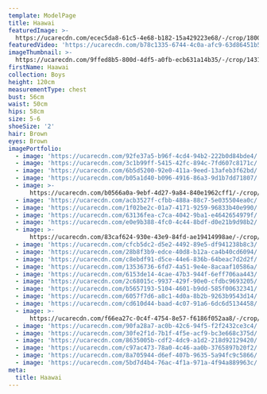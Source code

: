 ```yaml
---
template: ModelPage
title: Haawai
featuredImage: >-
  https://ucarecdn.com/ecec5da8-61c5-4e68-b182-15a429223e68/-/crop/1800x768/0,0/-/preview/
featuredVideo: 'https://ucarecdn.com/b78c1335-6744-4c0a-afc9-63d86451b5a9/'
imageThumbnail: >-
  https://ucarecdn.com/9ffed8b5-800d-4df5-a0fb-ecb631a14b35/-/crop/1431x1835/271,0/-/preview/
firstName: Haawai
collection: Boys
height: 120cm
measurementType: chest
bust: 56cm
waist: 50cm
hips: 58cm
size: 5-6
shoeSize: '2'
hair: Brown
eyes: Brown
imagePortfolio:
  - image: 'https://ucarecdn.com/92fe37a5-b96f-4cd4-94b2-222b0d84bde4/'
  - image: 'https://ucarecdn.com/3c1b99ff-5415-42fc-894c-7fd607c8171c/'
  - image: 'https://ucarecdn.com/6b5d5200-92e0-411a-9eed-13afeb3f62bd/'
  - image: 'https://ucarecdn.com/b05a1d40-b096-4916-86a3-9d1b7dd71807/'
  - image: >-
      https://ucarecdn.com/b0566a0a-9ebf-4d27-9a84-840e1962cff1/-/crop/472x375/0,0/-/preview/
  - image: 'https://ucarecdn.com/acb3527f-cfbb-488a-88c7-5e035504ea0c/'
  - image: 'https://ucarecdn.com/1f02be2c-01a7-4171-9259-96833b40e990/'
  - image: 'https://ucarecdn.com/63136fea-c7ca-4042-9ba1-e4642654979f/'
  - image: 'https://ucarecdn.com/e0e9b388-4fc0-4c44-8bdf-d0e21b9d98b2/'
  - image: >-
      https://ucarecdn.com/83caf624-930e-43e9-84fd-ae19414998ae/-/crop/457x375/983,0/-/preview/
  - image: 'https://ucarecdn.com/cfcb5dc2-d5e2-4492-89e5-df941238b8c3/'
  - image: 'https://ucarecdn.com/28b8f3b9-edce-40d8-b12a-ca4b40cd6094/'
  - image: 'https://ucarecdn.com/c8ebdf91-d5ce-44e6-836b-64beac7d2d2f/'
  - image: 'https://ucarecdn.com/13536736-6fd7-4a51-9e4e-8acaaf10586a/'
  - image: 'https://ucarecdn.com/6153de14-4cae-47b3-944f-6eff706aa443/'
  - image: 'https://ucarecdn.com/2c68015c-9937-429f-90e0-cfdbc9693205/'
  - image: 'https://ucarecdn.com/b5657193-5104-4601-b9dd-585f00632341/'
  - image: 'https://ucarecdn.com/6057f7d6-a8c1-4d0a-8b2b-9263b9543d14/'
  - image: 'https://ucarecdn.com/cd610d44-baad-4c07-91a6-6dc6d5134458/'
  - image: >-
      https://ucarecdn.com/f66ea27c-0c4f-4754-8e57-f6186f052aa8/-/crop/456x375/493,0/-/preview/
  - image: 'https://ucarecdn.com/90fa28a7-ac0b-42c6-94f5-f2f2432ce3c4/'
  - image: 'https://ucarecdn.com/30fe2f1d-7b1f-4f5e-acf9-bc3e668c375d/'
  - image: 'https://ucarecdn.com/8635005b-cdf2-4dc9-a1d2-218d92129420/'
  - image: 'https://ucarecdn.com/c97ac473-78a0-4c46-aa0b-3765897b20f2/'
  - image: 'https://ucarecdn.com/8a705944-d6ef-407b-9635-5a94fc9c5866/'
  - image: 'https://ucarecdn.com/5bd7d4b4-76ac-4f1a-971a-4f94a889963c/'
meta:
  title: Haawai
---
```



